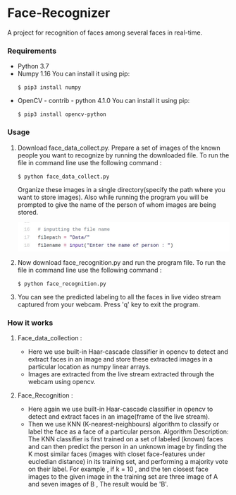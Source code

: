 # Face-Recognizer
A project for recognition of faces among several faces in real-time.

### Requirements
  * Python 3.7
  * Numpy 1.16
    You can install it using pip:
    ```
    $ pip3 install numpy
    ```
  * OpenCV - contrib - python 4.1.0 
    You can install it using pip:
    ```
    $ pip3 install opencv-python
    ```

### Usage
1. Download face_data_collect.py. Prepare a set of images of the known people you want to recognize by running the downloaded file.
   To run the file in command line use the following command : 
   ```
   $ python face_data_collect.py 
   ```
   Organize these images in a single directory(specify the path where you want to store images). Also while running the program        you will be prompted to give the name of the person of whom images are being stored.
   
   ![Path to directory](datapath.jpg)
   
2. Now download face_recognition.py and run the program file. To run the file in command line use the following command :
   ```
   $ python face_recognition.py
   ```
   
3. You can see the predicted labeling to all the faces in live video stream captured from your webcam. Press 'q' key to exit the      program.

### How it works
 1. Face_data_collection : 
    * Here we use built-in Haar-cascade classifier in opencv to detect and extract faces in an image and store these extracted           images in a particular location as numpy linear arrays.
    * Images are extracted from the live stream extracted through the webcam using opencv.
 
 2. Face_Recognition :
    * Here again we use built-in Haar-cascade classifier in opencv to detect and extract faces in an image(frame of the live             stream).
    * Then we use KNN (K-nearest-neighbours) algorithm to classify or label the face as a face of a particular person.
      Algorithm Description:
      The KNN classifier is first trained on a set of labeled (known) faces and can then predict the person
      in an unknown image by finding the K most similar faces (images with closet face-features under eucledian distance)
      in its training set, and performing a majority vote on their label.
      For example , if k = 10 , and the ten closest face images to the given image in the training set are three image of A
      and seven images of B , The result would be 'B'.
    
    
